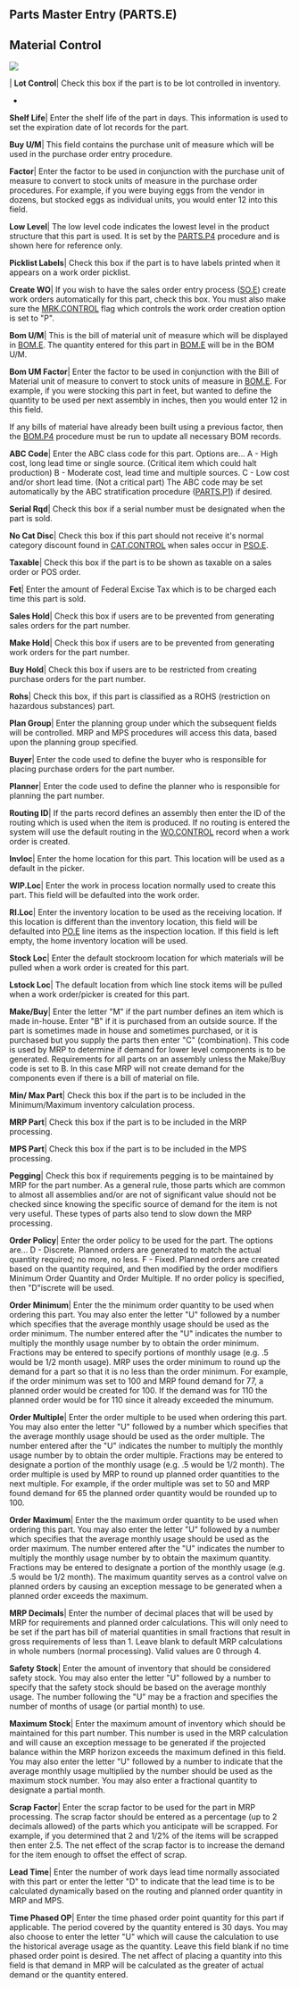 ## Parts Master Entry (PARTS.E)
<PageHeader />

## Material Control

![](./PARTS-E-2.jpg)

| **Lot Control**|  Check this box if the part is to be lot controlled in
inventory.

-  
**Shelf Life**|  Enter the shelf life of the part in days. This information is
used to set the expiration date of lot records for the part.

**Buy U/M**|  This field contains the purchase unit of measure which will be
used in the purchase order entry procedure.

**Factor**|  Enter the factor to be used in conjunction with the purchase unit
of measure to convert to stock units of measure in the purchase order
procedures. For example, if you were buying eggs from the vendor in dozens,
but stocked eggs as individual units, you would enter 12 into this field.

**Low Level**|  The low level code indicates the lowest level in the product
structure that this part is used. It is set by the [PARTS.P4](../PARTS-P4/README.md)
procedure and is shown here for reference only.

**Picklist Labels**|  Check this box if the part is to have labels printed
when it appears on a work order picklist.

**Create WO**|  If you wish to have the sales order entry process
([SO.E](../SO-E/README.md)) create work orders automatically for this part, check this
box. You must also make sure the [MRK.CONTROL](../MRK-CONTROL/README.md) flag which
controls the work order creation option is set to "P".

**Bom U/M**|  This is the bill of material unit of measure which will be
displayed in [BOM.E](../BOM-E/README.md). The quantity entered for this part in
[BOM.E](../BOM-E/README.md) will be in the BOM U/M.

**Bom UM Factor**|  Enter the factor to be used in conjunction with the Bill
of Material unit of measure to convert to stock units of measure in
[BOM.E](../BOM-E/README.md). For example, if you were stocking this part in feet, but
wanted to define the quantity to be used per next assembly in inches, then you
would enter 12 in this field.

If any bills of material have already been built using a previous factor, then
the [BOM.P4](../BOM-P4/README.md) procedure must be run to update all necessary BOM
records.

**ABC Code**|  Enter the ABC class code for this part. Options are...
A - High cost, long lead time or single source.
(Critical item which could halt production)
B - Moderate cost, lead time and multiple
sources.
C - Low cost and/or short lead time.
(Not a critical part) The ABC code may be set automatically by the ABC
stratification procedure ([PARTS.P1](../PARTS-P1/README.md)) if desired.

**Serial Rqd**|  Check this box if a serial number must be designated when the
part is sold.

**No Cat Disc**|  Check this box if this part should not receive it's normal
category discount found in [CAT.CONTROL](../CAT-CONTROL/README.md) when sales occur in
[PSO.E](../PSO-E/README.md).

**Taxable**|  Check this box if the part is to be shown as taxable on a sales
order or POS order.

**Fet**|  Enter the amount of Federal Excise Tax which is to be charged each
time this part is sold.

**Sales Hold**|  Check this box if users are to be prevented from generating
sales orders for the part number.

**Make Hold**|  Check this box if users are to be prevented from generating
work orders for the part number.

**Buy Hold**|  Check this box if users are to be restricted from creating
purchase orders for the part number.

**Rohs**|  Check this box, if this part is classified as a ROHS (restriction
on hazardous substances) part.

**Plan Group**|  Enter the planning group under which the subsequent fields
will be controlled. MRP and MPS procedures will access this data, based upon
the planning group specified.

**Buyer**|  Enter the code used to define the buyer who is responsible for
placing purchase orders for the part number.

**Planner**|  Enter the code used to define the planner who is responsible for
planning the part number.

**Routing ID**|  If the parts record defines an assembly then enter the ID of
the routing which is used when the item is produced. If no routing is entered
the system will use the default routing in the [WO.CONTROL](../WO-CONTROL/README.md)
record when a work order is created.

**Invloc**|  Enter the home location for this part. This location will be used
as a default in the picker.

**WIP.Loc**|  Enter the work in process location normally used to create this
part. This field will be defaulted into the work order.

**RI.Loc**|  Enter the inventory location to be used as the receiving
location. If this location is different than the inventory location, this
field will be defaulted into [PO.E](../PO-E/README.md) line items as the inspection
location. If this field is left empty, the home inventory location will be
used.

**Stock Loc**|  Enter the default stockroom location for which materials will
be pulled when a work order is created for this part.

**Lstock Loc**|  The default location from which line stock items will be
pulled when a work order/picker is created for this part.

**Make/Buy**|  Enter the letter "M" if the part number defines an item which
is made in-house. Enter "B" if it is purchased from an outside source. If the
part is sometimes made in house and sometimes purchased, or it is purchased
but you supply the parts then enter "C" (combination). This code is used by
MRP to determine if demand for lower level components is to be generated.
Requirements for all parts on an assembly unless the Make/Buy code is set to
B. In this case MRP will not create demand for the components even if there is
a bill of material on file.

**Min/ Max Part**|  Check this box if the part is to be included in the
Minimum/Maximum inventory calculation process.

**MRP Part**|  Check this box if the part is to be included in the MRP
processing.

**MPS Part**|  Check this box if the part is to be included in the MPS
processing.

**Pegging**|  Check this box if requirements pegging is to be maintained by
MRP for the part number. As a general rule, those parts which are common to
almost all assemblies and/or are not of significant value should not be
checked since knowing the specific source of demand for the item is not very
useful. These types of parts also tend to slow down the MRP processing.

**Order Policy**|  Enter the order policy to be used for the part. The options
are...
D - Discrete.
Planned orders are generated to match the
actual quantity required; no more, no less.
F - Fixed.
Planned orders are created based on the
quantity required, and then modified by
the order modifiers Minimum Order Quantity
and Order Multiple.
If no order policy is specified, then "D"iscrete will be used.

**Order Minimum**|  Enter the the minimum order quantity to be used when
ordering this part. You may also enter the letter "U" followed by a number
which specifies that the average monthly usage should be used as the order
minimum. The number entered after the "U" indicates the number to multiply the
monthly usage number by to obtain the order minimum. Fractions may be entered
to specify portions of monthly usage (e.g. .5 would be 1/2 month usage). MRP
uses the order minimum to round up the demand for a part so that it is no less
than the order minimum. For example, if the order minimum was set to 100 and
MRP found demand for 77, a planned order would be created for 100. If the
demand was for 110 the planned order would be for 110 since it already
exceeded the minumum.

**Order Multiple**|  Enter the order multiple to be used when ordering this
part. You may also enter the letter "U" followed by a number which specifies
that the average monthly usage should be used as the order multiple. The
number entered after the "U" indicates the number to multiply the monthly
usage number by to obtain the order multiple. Fractions may be entered to
designate a portion of the monthly usage (e.g. .5 would be 1/2 month). The
order multiple is used by MRP to round up planned order quantities to the next
multiple. For example, if the order multiple was set to 50 and MRP found
demand for 65 the planned order quantity would be rounded up to 100.

**Order Maximum**|  Enter the the maximum order quantity to be used when
ordering this part. You may also enter the letter "U" followed by a number
which specifies that the average monthly usage should be used as the order
maximum. The number entered after the "U" indicates the number to multiply the
monthly usage number by to obtain the maximum quantity. Fractions may be
entered to designate a portion of the monthly usage (e.g. .5 would be 1/2
month). The maximum quantity serves as a control valve on planned orders by
causing an exception message to be generated when a planned order exceeds the
maximum.

**MRP Decimals**|  Enter the number of decimal places that will be used by MRP
for requirements and planned order calculations. This will only need to be set
if the part has bill of material quantities in small fractions that result in
gross requirements of less than 1. Leave blank to default MRP calculations in
whole numbers (normal processing). Valid values are 0 through 4.

**Safety Stock**|  Enter the amount of inventory that should be considered
safety stock. You may also enter the letter "U" followed by a number to
specify that the safety stock should be based on the average monthly usage.
The number following the "U" may be a fraction and specifies the number of
months of usage (or partial month) to use.

**Maximum Stock**|  Enter the maximum amount of inventory which should be
maintained for this part number. This number is used in the MRP calculation
and will cause an exception message to be generated if the projected balance
within the MRP horizon exceeds the maximum defined in this field. You may also
enter the letter "U" followed by a number to indicate that the average monthly
usage multiplied by the number should be used as the maximum stock number. You
may also enter a fractional quantity to designate a partial month.

**Scrap Factor**|  Enter the scrap factor to be used for the part in MRP
processing. The scrap factor should be entered as a percentage (up to 2
decimals allowed) of the parts which you anticipate will be scrapped. For
example, if you determined that 2 and 1/2% of the items will be scrapped then
enter 2.5. The net effect of the scrap factor is to increase the demand for
the item enough to offset the effect of scrap.

**Lead Time**|  Enter the number of work days lead time normally associated
with this part or enter the letter "D" to indicate that the lead time is to be
calculated dynamically based on the routing and planned order quantity in MRP
and MPS.

**Time Phased OP**|  Enter the time phased order point quantity for this part
if applicable. The period covered by the quantity entered is 30 days. You may
also choose to enter the letter "U" which will cause the calculation to use
the historical average usage as the quantity. Leave this field blank if no
time phased order point is desired. The net affect of placing a quantity into
this field is that demand in MRP will be calculated as the greater of actual
demand or the quantity entered.


<badge text= "Version 8.10.57 " vertical="middle" />

<PageFooter />
